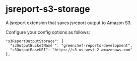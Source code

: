 # jsreport-s3-storage

A jsreport extension that saves jsreport output to Amazon S3.

Configure your config options as follows:

    "s3ReportOutputStorage": {
      "s3OutputBucketName ": "greenchef-reports-development",
      "s3OutputBaseURI": "https://s3-us-west-2.amazonaws.com"
    },
